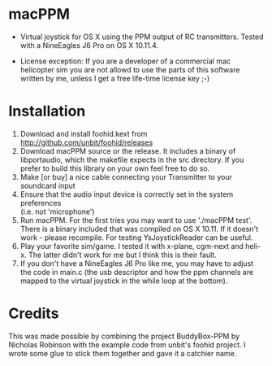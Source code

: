 # macPPM

* Virtual joystick for OS X using the PPM output of RC transmitters. Tested with a NineEagles J6 Pro on OS X 10.11.4.

* License exception: If you are a developer of a commercial mac helicopter sim you are not allowd to use the parts of this software written by me, unless
   I get a free life-time license key ;-)

# Installation
1. Download and install foohid.kext from http://github.com/unbit/foohid/releases
2. Download macPPM source or the release. It includes a binary of libportaudio, which the makefile expects in the src directory. If you prefer to build this library on your own feel free to do so.
3. Make [or buy] a nice cable connecting your Transmitter to your soundcard input
4. Ensure that the audio input device is correctly set in the system preferences 	       
   (i.e. not 'microphone')
5. Run macPPM. For the first tries you may want to use './macPPM test'. There is a binary included that was compiled on OS X 10.11. If it doesn't work - please recompile. For testing YsJoystickReader can be useful.
6. Play your favorite sim/game. I tested it with x-plane, cgm-next and heli-x. The latter didn't work for me but I think this is their fault.
7. If you don't have a NineEagles J6 Pro like me, you may have to adjust the code in main.c (the usb descriptor and how the ppm channels are mapped to the virtual joystick in the while loop at the bottom).

# Credits
This was made possible by combining the project BuddyBox-PPM by Nicholas Robinson
with the example code from unbit's foohid project. I wrote some glue to stick them together and gave it a catchier name.
